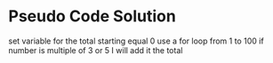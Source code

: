 # Pseudo Code Solution
set variable for the total starting equal 0
use a for loop from 1 to 100
if number is multiple of 3 or 5 I will add it the total